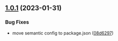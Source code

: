 ## [1.0.1](https://github.com/uzenith360/http-utils/compare/v1.0.0...v1.0.1) (2023-01-31)


### Bug Fixes

* move semantic config to package.json ([08d6297](https://github.com/uzenith360/http-utils/commit/08d6297db041f62f6cead1a6da0639af4e32178c))

